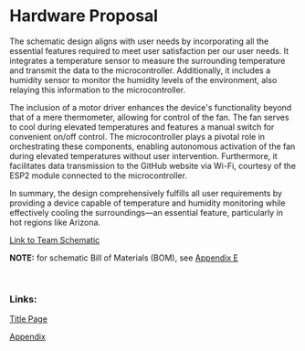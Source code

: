 # Hardware Proposal

The schematic design aligns with user needs by incorporating all the essential features required to meet user satisfaction per our user needs. It integrates a temperature sensor to measure the surrounding temperature and transmit the data to the microcontroller. Additionally, it includes a humidity sensor to monitor the humidity levels of the environment, also relaying this information to the microcontroller. 

The inclusion of a motor driver enhances the device's functionality beyond that of a mere thermometer, allowing for control of the fan. The fan serves to cool during elevated temperatures and features a manual switch for convenient on/off control. The microcontroller plays a pivotal role in orchestrating these components, enabling autonomous activation of the fan during elevated temperatures without user intervention. Furthermore, it facilitates data transmission to the GitHub website via Wi-Fi, courtesy of the ESP2 module connected to the microcontroller. 

In summary, the design comprehensively fulfills all user requirements by providing a device capable of temperature and humidity monitoring while effectively cooling the surroundings—an essential feature, particularly in hot regions like Arizona.

[Link to Team Schematic](TeamSchematic.pdf)

<object data="TeamSchematic.pdf" width="900" height="900" type='application/pdf'></object>

__NOTE:__ for schematic Bill of Materials (BOM), see [Appendix E](Appendix/AppendixMain.md#bill-of-materials)

<br>

### Links:

[Title Page](index.md)

[Appendix](/Appendix/AppendixMain.md)